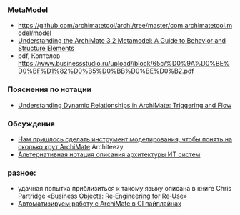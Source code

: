 ### MetaModel
- https://github.com/archimatetool/archi/tree/master/com.archimatetool.model/model
- [Understanding the ArchiMate 3.2 Metamodel: A Guide to Behavior and Structure Elements](https://www.archimetric.com/understanding-the-archimate-3-2-metamodel-a-guide-to-behavior-and-structure-elements/) 
- pdf, Коптелов https://www.businessstudio.ru/upload/iblock/65c/%D0%9A%D0%BE%D0%BF%D1%82%D0%B5%D0%BB%D0%BE%D0%B2.pdf

### Пояснения по нотации
- [Understanding Dynamic Relationships in ArchiMate: Triggering and Flow](https://www.archimetric.com/understanding-dynamic-relationships-in-archimate-triggering-and-flow/)
  
### Обсуждения
- [Нам пришлось сделать инструмент моделирования, чтобы понять на сколько крут ArchiMate](https://habr.com/ru/companies/architeezy/articles/949896/) Architeezy
- [Альтернативная нотация описания архитектуры ИТ систем](https://habr.com/ru/articles/951524/)

### разное:
-  удачная попытка приблизиться к такому языку описана в книге Chris Partridge [«Business Objects: Re‑Engineering for Re‑Use»](https://borosolutions.net/sites/default/files/Business%20Objects%20-%20Re-Engineering%20for%20Re-Use%20%283rd%20Ed%20-%20early%20draft%20-%2020140927%29.pdf) 
- [Автоматизируем работу с ArchiMate в CI пайплайнах](https://habr.com/ru/articles/583314/)
